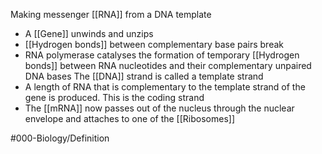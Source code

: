 Making messenger [[RNA]] from a DNA template

- A [[Gene]] unwinds and unzips
- [[Hydrogen bonds]] between complementary base pairs break
- RNA polymerase catalyses the formation of temporary [[Hydrogen bonds]] between RNA nucleotides and their complementary unpaired DNA bases The [[DNA]] strand is called a template strand
- A length of RNA that is complementary to the template strand of the gene is produced. This is the coding strand
- The [[mRNA]] now passes out of the nucleus through the nuclear envelope and attaches to one of the [[Ribosomes]]

#000-Biology/Definition 